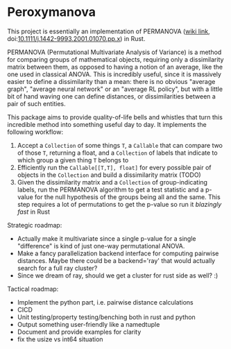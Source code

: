 # Peroxymanova

This project is essentially an implementation of PERMANOVA ([wiki link](https://en.wikipedia.org/wiki/Permutational_analysis_of_variance), doi:[10.1111/j.1442-9993.2001.01070.pp.x](https://onlinelibrary.wiley.com/doi/10.1111/j.1442-9993.2001.01070.pp.x)) in Rust.

PERMANOVA (Permutational Multivariate Analysis of Variance) is a method for comparing groups of mathematical objects, requiring only a dissimilarity matrix between them, as opposed to having a notion of an average, like the one used in classical ANOVA. This is incredibly useful, since it is massively easier to define a dissimilarity than a mean: there is no obvious "average graph", "average neural network" or an "average RL policy", but with a little bit of hand waving one can define distances, or dissimilarities between a pair of such entities.

This package aims to provide quality-of-life bells and whistles that turn this incredible method into something useful day to day. It implements the following workflow:

1. Accept a `Collection` of some things `T`, a `Callable` that can compare two of those `T`, returning a float, and a `Collection` of labels that indicate to which group a given thing `T` belongs to
2. Efficiently run the `Callable[[T,T], float]` for every possible pair of objects in the `Collection` and build a dissimilarity matrix (TODO)
3. Given the dissimilarity matrix and a `Collection` of group-indicating labels, run the PERMANOVA algorithm to get a test statistic and a p-value for the null hypothesis of the groups being all and the same. This step requires a lot of permutations to get the p-value so run it *blazingly fast* in Rust

Strategic roadmap:
- Actually make it multivariate since a single p-value for a single "difference" is kind of just one-way permutational ANOVA.
- Make a fancy parallelization backend interface for computing pairwise distances. Maybe there could be a backend='ray' that would actually search for a full ray cluster?
- Since we dream of ray, should we get a cluster for rust side as well? :)

Tactical roadmap:
- Implement the python part, i.e. pairwise distance calculations
- CICD
- Unit testing/property testing/benching both in rust and python
- Output something user-friendly like a namedtuple
- Document and provide examples for clarity
- fix the usize vs int64 situation
